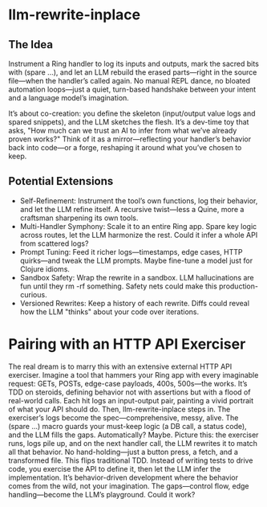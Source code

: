 # llm-rewrite-inplace
## The Idea
Instrument a Ring handler to log its inputs and outputs, mark the sacred bits with (spare ...), and let an LLM rebuild the erased parts—right in the source file—when the handler’s called again. No manual REPL dance, no bloated automation loops—just a quiet, turn-based handshake between your intent and a language model’s imagination.

It’s about co-creation: you define the skeleton (input/output value logs and spared snippets), and the LLM sketches the flesh. It’s a dev-time toy that asks, "How much can we trust an AI to infer from what we’ve already proven works?" Think of it as a mirror—reflecting your handler’s behavior back into code—or a forge, reshaping it around what you’ve chosen to keep.

## Potential Extensions

  * Self-Refinement: Instrument the tool’s own functions, log their behavior, and let the LLM refine itself. A recursive twist—less a Quine, more a craftsman sharpening its own tools.
  * Multi-Handler Symphony: Scale it to an entire Ring app. Spare key logic across routes, let the LLM harmonize the rest. Could it infer a whole API from scattered logs?
  * Prompt Tuning: Feed it richer logs—timestamps, edge cases, HTTP quirks—and tweak the LLM prompts. Maybe fine-tune a model just for Clojure idioms.
  * Sandbox Safety: Wrap the rewrite in a sandbox. LLM hallucinations are fun until they rm -rf something. Safety nets could make this production-curious.
  * Versioned Rewrites: Keep a history of each rewrite. Diffs could reveal how the LLM "thinks" about your code over iterations.

# Pairing with an HTTP API Exerciser
The real dream is to marry this with an extensive external HTTP API exerciser. Imagine a tool that hammers your Ring app with every imaginable request: GETs, POSTs, edge-case payloads, 400s, 500s—the works. It’s TDD on steroids, defining behavior not with assertions but with a flood of real-world calls. Each hit logs an input-output pair, painting a vivid portrait of what your API should do.
Then, llm-rewrite-inplace steps in. The exerciser’s logs become the spec—comprehensive, messy, alive. The (spare ...) macro guards your must-keep logic (a DB call, a status code), and the LLM fills the gaps. Automatically? Maybe. Picture this: the exerciser runs, logs pile up, and on the next handler call, the LLM rewrites it to match all that behavior. No hand-holding—just a button press, a fetch, and a transformed file.
This flips traditional TDD. Instead of writing tests to drive code, you exercise the API to define it, then let the LLM infer the implementation. It’s behavior-driven development where the behavior comes from the wild, not your imagination. The gaps—control flow, edge handling—become the LLM’s playground. Could it work?
